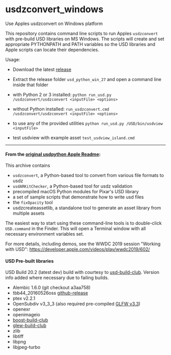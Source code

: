 # usdzconvert_windows
Use Apples usdzconvert on Windows platform

This repository contains command line scripts to run Apples `usdzconvert` with pre-build USD libraries on MS Windows. The scripts will create and set appropriate PYTHONPATH and PATH variables so the USD libraries and Apple scripts can locate their dependencies.

Usage:
  - Download the latest [release](https://github.com/tappi287/usdzconvert_windows/releases)

  - Extract the release folder `usd_python_win_27` and open a command line inside that folder

  - with Python 2 or 3 installed:
  		`python run_usd.py /usdzconvert/usdzconvert <inputFile> <options>`

  - without Python installed:
  		`run_usdzconvert.cmd /usdzconvert/usdzconvert <inputFile> <options>`

  - to use any of the provided utilities
		`python run_usd.py /USD/bin/usdview <inputFile>`
		
  - test usdview with example asset
		`test_usdview_island.cmd`
------------

#### From the [original usdpython Apple Readme](https://github.com/tappi287/usdzconvert_windows/blob/master/README_USD-Python-Tools.md):
This archive contains
- `usdzconvert`, a Python-based tool to convert from various file formats to usdz
- `usdARKitChecker`, a Python-based tool for usdz validation
- precompiled macOS Python modules for Pixar's USD library
- a set of sample scripts that demonstrate how to write usd files
- the `fixOpacity` tool
- usdzcreateassetlib, a standalone tool to generate an asset library from multiple assets

The easiest way to start using these command-line tools is to double-click `USD.command` in the Finder. This will open a Terminal window with all necessary environment variables set.

For more details, including demos, see the WWDC 2019 session "Working with USD": 
https://developer.apple.com/videos/play/wwdc2019/602/


#### USD Pre-built libraries ####
USD Build 20.2 (latest dev) build with courtesy to [usd-build-club](https://github.com/vfxpro99/usd-build-club). Version info added where necessary due to failing builds.
 - Alembic 1.6.0 (git checkout a3aa758)
 - tbb44_20160526oss [github-release](https://github.com/intel/tbb/releases/download/4.4.5/tbb44_20160526oss_win.zip)
 - ptex v2.2.1
 - OpenSubdiv v3_3_3 (also required pre-compiled [GLFW v3.3](https://github.com/glfw/glfw/releases/download/3.3/glfw-3.3.bin.WIN64.zip))
 - openexr
 - openimageio
 - [boost-build-club](https://github.com/vfxpro99/boost-build-club)
 - [glew-build-club](https://github.com/vfxpro99/glew-build-club)
 - zlib
 - libtiff
 - libpng
 - libjpeg-turbo